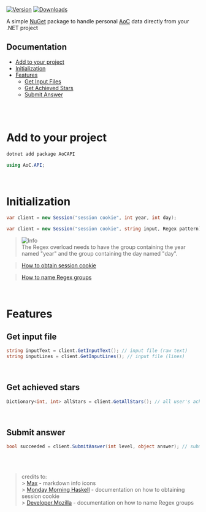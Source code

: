 [![Version](https://img.shields.io/nuget/v/AoCAPI)](https://www.nuget.org/packages/AoCAPI)
[![Downloads](https://img.shields.io/nuget/dt/AoCAPI)](https://www.nuget.org/packages/AoCAPI)

A simple [NuGet](https://nuget.org) package to handle personal [AoC](https://adventofcode.com) data directly from your .NET project

## Documentation

- [Add to your project](#add-to-your-project)
- [Initialization](#initialization)
- [Features](#features)
    - [Get Input Files](#get-input-file)
    - [Get Achieved Stars](#get-achieved-stars)
    - [Submit Answer](#submit-answer)

<br><br>

# Add to your project

```bash
dotnet add package AoCAPI
```

```csharp
using AoC.API;
```

<br>

# Initialization

```csharp
var client = new Session("session cookie", int year, int day);
```

```csharp
var client = new Session("session cookie", string input, Regex pattern);
```

> <picture>
>   <source media="(prefers-color-scheme: dark)" srcset="https://github.com/Mqxx/GitHub-Markdown/blob/main/blockquotes/badge/dark-theme/info.svg">
>   <img alt="Info" src="https://github.com/Mqxx/GitHub-Markdown/blob/main/blockquotes/badge/dark-theme/Info">
> </picture><br>
> The Regex overload needs to have the group containing the year named "year" and the group containing the day named "day".

> [How to obtain session cookie](https://mmhaskell.com/blog/2023/1/30/advent-of-code-fetching-puzzle-input-using-the-api#authentication)

> [How to name Regex groups](https://developer.mozilla.org/en-US/docs/Web/JavaScript/Reference/Regular_expressions/Named_capturing_group)

<br>

# Features

## Get input file

```csharp
string inputText = client.GetInputText(); // input file (raw text)
string inputLines = client.GetInputLines(); // input file (lines)
```

<br>

## Get achieved stars

```csharp
Dictionary<int, int> allStars = client.GetAllStars(); // all user's achieved stars (key = year, value = stars)
```

<br>

## Submit answer

```csharp
bool succeeded = client.SubmitAnswer(int level, object answer); // submits answer to initialized year and day, returns true if answer is correct
```

<br><br>

> credits to:<br> > [Max](https://github.com/Mqxx) - markdown info icons<br> > [Monday Morning Haskell](https://mmhaskell.com/) - documentation on how to obtaining session cookie<br> > [Developer.Mozilla](https://developer.mozilla.org) - documentation on how to name Regex groups
